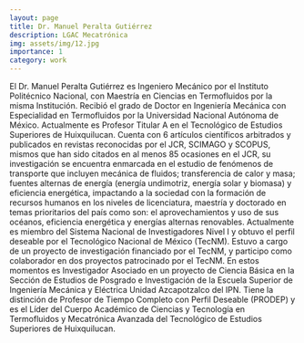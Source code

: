 ```yaml
---
layout: page
title: Dr. Manuel Peralta Gutiérrez
description: LGAC Mecatrónica
img: assets/img/12.jpg
importance: 1
category: work
---
```


El Dr. Manuel Peralta Gutiérrez es Ingeniero Mecánico por el Instituto Politécnico Nacional, con Maestría en Ciencias en Termofluidos por la misma Institución. Recibió el grado de Doctor en Ingeniería Mecánica con Especialidad en Termofluidos por la Universidad Nacional Autónoma de México. Actualmente es Profesor Titular A en el Tecnológico de Estudios Superiores de Huixquilucan. Cuenta con 6 artículos científicos arbitrados y publicados en revistas reconocidas por el JCR, SCIMAGO y SCOPUS, mismos que han sido citados en al menos 85 ocasiones en el JCR, su investigación se encuentra enmarcada en el estudio de fenómenos de transporte que incluyen mecánica de fluidos; transferencia de calor y masa; fuentes alternas de energía (energía undimotriz, energía solar y biomasa) y eficiencia energética, impactando a la sociedad con la formación de recursos humanos en los niveles de licenciatura, maestría y doctorado en temas prioritarios del país como son: el aprovechamientos y uso de sus océanos, eficiencia energética y energías alternas renovables. Actualmente es miembro del Sistema Nacional de Investigadores Nivel I y obtuvo el perfil deseable por el Tecnológico Nacional de México (TecNM). Estuvo a cargo de un proyecto de investigación financiado por el TecNM, y participo como colaborador en dos proyectos patrocinado por el TecNM. En estos momentos es Investigador Asociado en un proyecto de Ciencia Básica en la Sección de Estudios de Posgrado e Investigación de la Escuela Superior de Ingeniería Mecánica y Eléctrica Unidad Azcapotzalco del IPN. Tiene la distinción de Profesor de Tiempo Completo con Perfil Deseable (PRODEP) y es el Líder del Cuerpo Académico de Ciencias y Tecnología en Termofluidos y Mecatrónica Avanzada del Tecnológico de Estudios Superiores de Huixquilucan. 